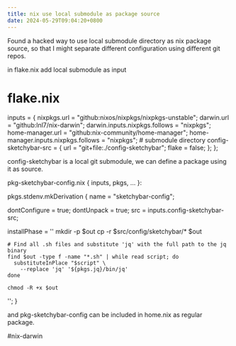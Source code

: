 ```yaml
---
title: nix use local submodule as package source
date: 2024-05-29T09:04:20+0800
---
```

Found a hacked way to use local submodule directory as nix package source, so that I might separate different configuration using different git repos.

in flake.nix add local submodule as input
# flake.nix
inputs = {
    nixpkgs.url = "github:nixos/nixpkgs/nixpkgs-unstable";
    darwin.url = "github:lnl7/nix-darwin";
    darwin.inputs.nixpkgs.follows = "nixpkgs";
    home-manager.url = "github:nix-community/home-manager";
    home-manager.inputs.nixpkgs.follows = "nixpkgs";
    # submodule directory
    config-sketchybar-src = {
      url = "git+file:./config-sketchybar";
      flake = false;
    };
};

config-sketchybar is a local git submodule, we can define a package using it as source.

pkg-sketchybar-config.nix
{ inputs, pkgs, ... }:

pkgs.stdenv.mkDerivation {
  name = "sketchybar-config";

  dontConfigure = true;
  dontUnpack = true;
  src = inputs.config-sketchybar-src;

  installPhase = ''
    mkdir -p $out
    cp -r $src/config/sketchybar/* $out

    # Find all .sh files and substitute 'jq' with the full path to the jq binary
    find $out -type f -name "*.sh" | while read script; do
      substituteInPlace "$script" \
        --replace 'jq' '${pkgs.jq}/bin/jq'
    done

    chmod -R +x $out
  '';
}

and pkg-sketchybar-config can be included in home.nix as regular package.

#nix-darwin